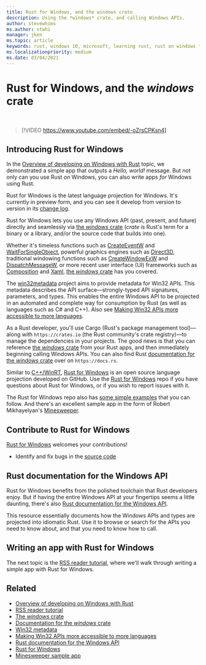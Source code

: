 ```yaml
---
title: Rust for Windows, and the windows crate
description: Using the *windows* crate, and calling Windows APIs.
author: stevewhims
ms.author: stwhi 
manager: jken
ms.topic: article
keywords: rust, windows 10, microsoft, learning rust, rust on windows for beginners, rust with vs code, rust for windows
ms.localizationpriority: medium
ms.date: 03/04/2021
---
```


# Rust for Windows, and the *windows* crate

&nbsp;
> [!VIDEO https://www.youtube.com/embed/-oZrsCPKsn4]

## Introducing Rust for Windows

In the [Overview of developing on Windows with Rust](overview.md) topic, we demonstrated a simple app that outputs a *Hello, world!* message. But not only can you use Rust *on* Windows, you can also write apps *for* Windows using Rust.

Rust for Windows is the latest language projection for Windows. It's currently in preview form, and you can see it develop from version to version in its [change log](https://github.com/microsoft/windows-rs/blob/master/docs/changelog.md).

Rust for Windows lets you use any Windows API (past, present, and future) directly and seamlessly via [the *windows* crate](https://crates.io/crates/windows) (*crate* is Rust's term for a binary or a library, and/or the source code that builds into one).

Whether it's timeless functions such as [CreateEventW](/windows/win32/api/synchapi/nf-synchapi-createeventw) and [WaitForSingleObject](/windows/win32/api/synchapi/nf-synchapi-waitforsingleobject), powerful graphics engines such as [Direct3D](/windows/win32/direct3d12/directx-12-programming-guide), traditional windowing functions such as [CreateWindowExW](/windows/win32/api/winuser/nf-winuser-createwindowexw) and [DispatchMessageW](/windows/win32/api/winuser/nf-winuser-dispatchmessagew), or more recent user interface (UI) frameworks such as [Composition](/uwp/api/windows.ui.composition) and [Xaml](/uwp/api/windows.ui.xaml), [the *windows* crate](https://crates.io/crates/windows) has you covered.

The [win32metadata](https://github.com/microsoft/win32metadata) project aims to provide metadata for Win32 APIs. This metadata describes the API surface&mdash;strongly-typed API signatures, parameters, and types. This enables the entire Windows API to be projected in an automated and complete way for consumption by Rust (as well as languages such as C# and C++). Also see [Making Win32 APIs more accessible to more languages](https://blogs.windows.com/windowsdeveloper/2021/01/21/making-win32-apis-more-accessible-to-more-languages/).

As a Rust developer, you'll use Cargo (Rust's package management tool)&mdash;along with `https://crates.io` (the Rust community's crate registry)&mdash;to manage the dependencies in your projects. The good news is that you can reference [the *windows* crate](https://crates.io/crates/windows) from your Rust apps, and then immediately beginning calling Windows APIs. You can also find Rust [documentation for the *windows* crate](https://docs.rs/windows/0.3.1/windows/) over on `https://docs.rs`.

Similar to [C++/WinRT](/windows/uwp/cpp-and-winrt-apis/), [Rust for Windows](https://github.com/microsoft/windows-rs) is an open source language projection developed on GitHub. Use the [Rust for Windows](https://github.com/microsoft/windows-rs) repo if you have questions about Rust for Windows, or if you wish to report issues with it.

The Rust for Windows repo also has [some simple examples](https://github.com/microsoft/windows-samples-rs) that you can follow. And there's an excellent sample app in the form of Robert Mikhayelyan's [Minesweeper](https://github.com/robmikh/minesweeper-rs).

## Contribute to Rust for Windows

[Rust for Windows](https://github.com/microsoft/windows-rs) welcomes your contributions!

* Identify and fix bugs in the [source code](https://github.com/microsoft/windows-rs/tree/master/src)

## Rust documentation for the Windows API

Rust for Windows benefits from the polished toolchain that Rust developers enjoy. But if having the entire Windows API at your fingertips seems a little daunting, there's also [Rust documentation for the Windows API](https://microsoft.github.io/windows-docs-rs/doc/windows/).

This resource essentially documents how the Windows APIs and types are projected into idiomatic Rust. Use it to browse or search for the APIs you need to know about, and that you need to know how to call.

## Writing an app with Rust for Windows

The next topic is the [RSS reader tutorial](rss-reader-rust-for-windows.md), where we'll walk through writing a simple app with Rust for Windows.

## Related

* [Overview of developing on Windows with Rust](overview.md)
* [RSS reader tutorial](rss-reader-rust-for-windows.md)
* [The *windows* crate](https://crates.io/crates/windows)
* [Documentation for the *windows* crate](https://docs.rs/windows/0.3.1/windows/)
* [Win32 metadata](https://github.com/microsoft/win32metadata)
* [Making Win32 APIs more accessible to more languages](https://blogs.windows.com/windowsdeveloper/2021/01/21/making-win32-apis-more-accessible-to-more-languages/)
* [Rust documentation for the Windows API](https://microsoft.github.io/windows-docs-rs/doc/windows/)
* [Rust for Windows](https://github.com/microsoft/windows-rs)
* [Minesweeper sample app](https://github.com/robmikh/minesweeper-rs)
